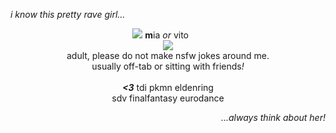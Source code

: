 <i>i know this pretty rave girl...</i>
<p align="center">
  <img src="https://files.catbox.moe/h9r8pj.png">
<b>m</b>ia  <i>or</i>  vito‎ ‎ ‎ ‎ ‎ ‎ ‎ 
<br><img src="https://files.catbox.moe/maaimg.png">
<br>adult, please do not make nsfw jokes around me.
  <br> usually off-tab or sitting with friends<i>!</i>
  <br><br> <i><b><3</b></i> tdi pkmn eldenring
    <br> sdv finalfantasy eurodance
</p>
<p align="right">
<i>...always think about her!</i>
</p>
